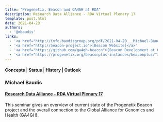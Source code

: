 ```yaml
---
title: "Progenetix, Beacon and GA4GH at RDA"
description: Research Data Alliance - RDA Virtual Plenary 17
template: post.html 
date: 2021-04-20
authors:
  - '@mbaudis'
links:
  - '<a href="http://info.baudisgroup.org/pdf/2021-04-20___Michael-Baudis__ELIXIR-Beacon__RDA.pdf">[Presentation slides]</a>'
  - '<a href="http://beacon-project.io">[Beacon Website]</a>'
  - '<a href="https://github.com/ga4gh-beacon">[Beacon Development at Github]</a>'
  - '<a href="https://progenetix.org/beaconplus-instances/beaconplus/">[Beacon+ in Progenetix]</a>'
---
```


#### Concepts | Status | History | Outlook
### Michael Baudis
#### [Research Data Alliance - RDA Virtual Plenary 17](https://rda-idcc.junolive.co/RDAVP17)

This seminar gives an overview of current state of the Progenetix Beacon project
and the overall connection to the Global Alliance for Genomics and Health (GA4GH).


